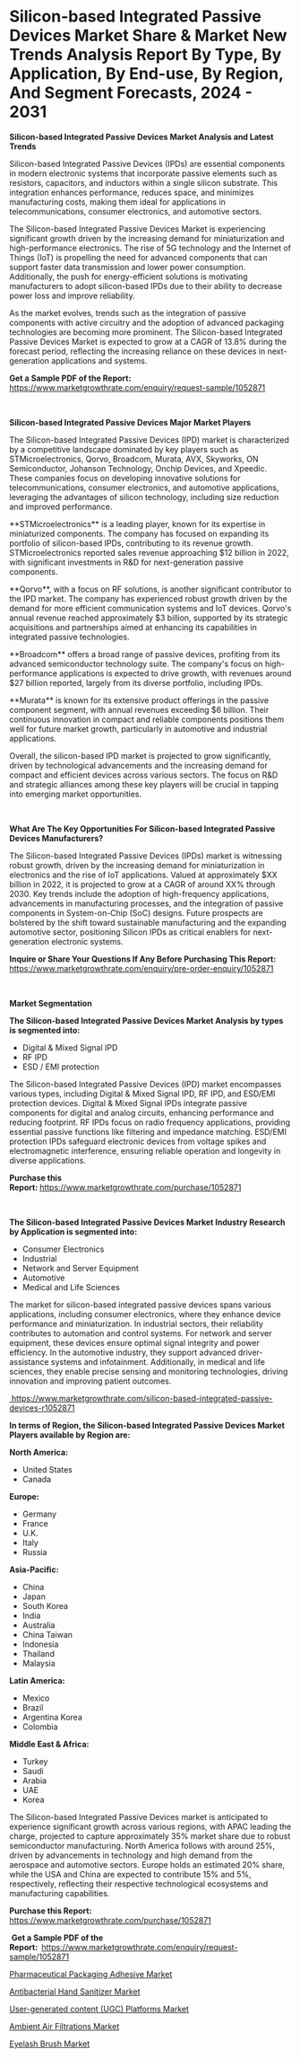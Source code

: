 <p><h1>Silicon-based Integrated Passive Devices Market Share & Market New Trends Analysis Report By Type, By Application, By End-use, By Region, And Segment Forecasts, 2024 - 2031</h1></p><p><strong>Silicon-based Integrated Passive Devices Market Analysis and Latest Trends</strong></p>
<p><p>Silicon-based Integrated Passive Devices (IPDs) are essential components in modern electronic systems that incorporate passive elements such as resistors, capacitors, and inductors within a single silicon substrate. This integration enhances performance, reduces space, and minimizes manufacturing costs, making them ideal for applications in telecommunications, consumer electronics, and automotive sectors.</p><p>The Silicon-based Integrated Passive Devices Market is experiencing significant growth driven by the increasing demand for miniaturization and high-performance electronics. The rise of 5G technology and the Internet of Things (IoT) is propelling the need for advanced components that can support faster data transmission and lower power consumption. Additionally, the push for energy-efficient solutions is motivating manufacturers to adopt silicon-based IPDs due to their ability to decrease power loss and improve reliability.</p><p>As the market evolves, trends such as the integration of passive components with active circuitry and the adoption of advanced packaging technologies are becoming more prominent. The Silicon-based Integrated Passive Devices Market is expected to grow at a CAGR of 13.8% during the forecast period, reflecting the increasing reliance on these devices in next-generation applications and systems.</p></p>
<p><strong>Get a Sample PDF of the Report:&nbsp;</strong> <a href="https://www.marketgrowthrate.com/enquiry/request-sample/1052871">https://www.marketgrowthrate.com/enquiry/request-sample/1052871</a></p>
<p>&nbsp;</p>
<p><strong>Silicon-based Integrated Passive Devices Major Market Players</strong></p>
<p><p>The Silicon-based Integrated Passive Devices (IPD) market is characterized by a competitive landscape dominated by key players such as STMicroelectronics, Qorvo, Broadcom, Murata, AVX, Skyworks, ON Semiconductor, Johanson Technology, Onchip Devices, and Xpeedic. These companies focus on developing innovative solutions for telecommunications, consumer electronics, and automotive applications, leveraging the advantages of silicon technology, including size reduction and improved performance.</p><p>**STMicroelectronics** is a leading player, known for its expertise in miniaturized components. The company has focused on expanding its portfolio of silicon-based IPDs, contributing to its revenue growth. STMicroelectronics reported sales revenue approaching $12 billion in 2022, with significant investments in R&D for next-generation passive components.</p><p>**Qorvo**, with a focus on RF solutions, is another significant contributor to the IPD market. The company has experienced robust growth driven by the demand for more efficient communication systems and IoT devices. Qorvo's annual revenue reached approximately $3 billion, supported by its strategic acquisitions and partnerships aimed at enhancing its capabilities in integrated passive technologies.</p><p>**Broadcom** offers a broad range of passive devices, profiting from its advanced semiconductor technology suite. The company's focus on high-performance applications is expected to drive growth, with revenues around $27 billion reported, largely from its diverse portfolio, including IPDs.</p><p>**Murata** is known for its extensive product offerings in the passive component segment, with annual revenues exceeding $6 billion. Their continuous innovation in compact and reliable components positions them well for future market growth, particularly in automotive and industrial applications.</p><p>Overall, the silicon-based IPD market is projected to grow significantly, driven by technological advancements and the increasing demand for compact and efficient devices across various sectors. The focus on R&D and strategic alliances among these key players will be crucial in tapping into emerging market opportunities.</p></p>
<p>&nbsp;</p>
<p><strong>What Are The Key Opportunities For Silicon-based Integrated Passive Devices Manufacturers?</strong></p>
<p><p>The Silicon-based Integrated Passive Devices (IPDs) market is witnessing robust growth, driven by the increasing demand for miniaturization in electronics and the rise of IoT applications. Valued at approximately $XX billion in 2022, it is projected to grow at a CAGR of around XX% through 2030. Key trends include the adoption of high-frequency applications, advancements in manufacturing processes, and the integration of passive components in System-on-Chip (SoC) designs. Future prospects are bolstered by the shift toward sustainable manufacturing and the expanding automotive sector, positioning Silicon IPDs as critical enablers for next-generation electronic systems.</p></p>
<p><strong>Inquire or Share Your Questions If Any Before Purchasing This Report:</strong> <a href="https://www.marketgrowthrate.com/enquiry/pre-order-enquiry/1052871">https://www.marketgrowthrate.com/enquiry/pre-order-enquiry/1052871</a></p>
<p>&nbsp;</p>
<p><strong>Market Segmentation</strong></p>
<p><strong>The Silicon-based Integrated Passive Devices Market Analysis by types is segmented into:</strong></p>
<p><ul><li>Digital & Mixed Signal IPD</li><li>RF IPD</li><li>ESD / EMI protection</li></ul></p>
<p><p>The Silicon-based Integrated Passive Devices (IPD) market encompasses various types, including Digital & Mixed Signal IPD, RF IPD, and ESD/EMI protection devices. Digital & Mixed Signal IPDs integrate passive components for digital and analog circuits, enhancing performance and reducing footprint. RF IPDs focus on radio frequency applications, providing essential passive functions like filtering and impedance matching. ESD/EMI protection IPDs safeguard electronic devices from voltage spikes and electromagnetic interference, ensuring reliable operation and longevity in diverse applications.</p></p>
<p><strong>Purchase this Report:&nbsp;</strong><a href="https://www.marketgrowthrate.com/purchase/1052871">https://www.marketgrowthrate.com/purchase/1052871</a></p>
<p>&nbsp;</p>
<p><strong>The Silicon-based Integrated Passive Devices Market Industry Research by Application is segmented into:</strong></p>
<p><ul><li>Consumer Electronics</li><li>Industrial</li><li>Network and Server Equipment</li><li>Automotive</li><li>Medical and Life Sciences</li></ul></p>
<p><p>The market for silicon-based integrated passive devices spans various applications, including consumer electronics, where they enhance device performance and miniaturization. In industrial sectors, their reliability contributes to automation and control systems. For network and server equipment, these devices ensure optimal signal integrity and power efficiency. In the automotive industry, they support advanced driver-assistance systems and infotainment. Additionally, in medical and life sciences, they enable precise sensing and monitoring technologies, driving innovation and improving patient outcomes.</p></p>
<p><a href="https://www.marketgrowthrate.com/silicon-based-integrated-passive-devices-r1052871">&nbsp;https://www.marketgrowthrate.com/silicon-based-integrated-passive-devices-r1052871</a></p>
<p><strong>In terms of Region, the Silicon-based Integrated Passive Devices Market Players available by Region are:</strong></p>
<p>
    <p> <strong> North America: </strong>
        <ul>
            <li>United States</li>
            <li>Canada</li>
        </ul>
        </p> 
    <p> <strong> Europe: </strong>
        <ul>
            <li>Germany</li>
            <li>France</li>
            <li>U.K.</li>
            <li>Italy</li>
            <li>Russia</li>
        </ul>
        </p> 
    <p> <strong> Asia-Pacific: </strong>
        <ul>
            <li>China</li>
            <li>Japan</li>
            <li>South Korea</li>
            <li>India</li>
            <li>Australia</li>
            <li>China Taiwan</li>
            <li>Indonesia</li>
            <li>Thailand</li>
            <li>Malaysia</li>
        </ul>
        </p> 
    <p> <strong> Latin America: </strong>
        <ul>
            <li>Mexico</li>
            <li>Brazil</li>
            <li>Argentina Korea</li>
            <li>Colombia</li>
        </ul>
        </p> 
    <p> <strong> Middle East & Africa: </strong>
        <ul>
            <li>Turkey</li>
            <li>Saudi</li>
            <li>Arabia</li>
            <li>UAE</li>
            <li>Korea</li>
        </ul>
    </p>
    </p>
<p><p>The Silicon-based Integrated Passive Devices market is anticipated to experience significant growth across various regions, with APAC leading the charge, projected to capture approximately 35% market share due to robust semiconductor manufacturing. North America follows with around 25%, driven by advancements in technology and high demand from the aerospace and automotive sectors. Europe holds an estimated 20% share, while the USA and China are expected to contribute 15% and 5%, respectively, reflecting their respective technological ecosystems and manufacturing capabilities.</p></p>
<p><strong>Purchase this Report: </strong><a href="https://www.marketgrowthrate.com/purchase/1052871">https://www.marketgrowthrate.com/purchase/1052871</a></p>
<p>&nbsp;<strong>Get a Sample PDF of the Report:&nbsp;&nbsp;</strong><a href="https://www.marketgrowthrate.com/enquiry/request-sample/1052871">https://www.marketgrowthrate.com/enquiry/request-sample/1052871</a></p>
<p><strong></strong></p>
<p><p><a href="https://medium.com/@royerdmtyan906778/pharmaceutical-packaging-adhesive-market-outlook-market-share-analysis-growth-trends-market-65c1e64cd73d?postPublishedType=repub">Pharmaceutical Packaging Adhesive Market</a></p><p><a href="https://www.linkedin.com/pulse/how-regions-adapting-antibacterial-hand-sanitizer-market-2pb5c">Antibacterial Hand Sanitizer Market</a></p><p><a href="https://issuu.com/reportprime-2/docs/user-generated-content-ugc-platform_301c0a4f695919">User-generated content (UGC) Platforms Market</a></p><p><a href="https://issuu.com/reportprime-2/docs/ambient-air-filtrations-market-size_86207365f996dd">Ambient Air Filtrations Market</a></p><p><a href="https://www.linkedin.com/pulse/eyelash-brush-industry-insights-report-analyzing-market-gaygc">Eyelash Brush Market</a></p></p>